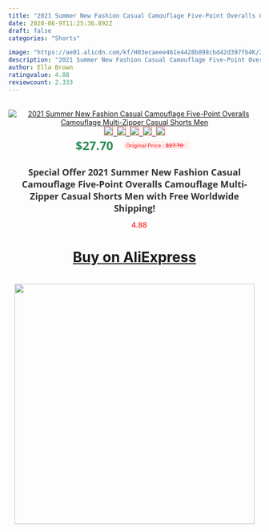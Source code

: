 ```yaml
---
title: "2021 Summer New Fashion Casual Camouflage Five-Point Overalls Camouflage Multi-Zipper Casual Shorts Men"
date: 2020-06-9T11:25:36.892Z
draft: false
categories: "Shorts"

image: "https://ae01.alicdn.com/kf/H03ecaeee461e4428b098cbd42d397fb4K/2021-Summer-New-Fashion-Casual-Camouflage-Five-Point-Overalls-Camouflage-Multi-Zipper-Casual-Shorts-Men.jpg"
description: "2021 Summer New Fashion Casual Camouflage Five-Point Overalls Camouflage Multi-Zipper Casual Shorts Men"
author: Ella Brown
ratingvalue: 4.88
reviewcount: 2.333
---
```

<br>
<div style="text-align: center;">
<a href="https://s.click.aliexpress.com/e/_Akzx4Z" target="_blank" rel="nofollow noopener noreferrer"><img alt="2021 Summer New Fashion Casual Camouflage Five-Point Overalls Camouflage Multi-Zipper Casual Shorts Men" class="magnifier-image" src="https://ae01.alicdn.com/kf/H03ecaeee461e4428b098cbd42d397fb4K/2021-Summer-New-Fashion-Casual-Camouflage-Five-Point-Overalls-Camouflage-Multi-Zipper-Casual-Shorts-Men.jpg_640x640.jpg">
<br>
<img style="border:1px solid salmon" src="https://ae01.alicdn.com/kf/H03ecaeee461e4428b098cbd42d397fb4K/2021-Summer-New-Fashion-Casual-Camouflage-Five-Point-Overalls-Camouflage-Multi-Zipper-Casual-Shorts-Men.jpg_120x120.jpg">&nbsp;&nbsp;<img style="border:1px solid salmon" src="https://ae01.alicdn.com/kf/H78a0f2f2c3a94c25998e0c884b25e072N/2021-Summer-New-Fashion-Casual-Camouflage-Five-Point-Overalls-Camouflage-Multi-Zipper-Casual-Shorts-Men.jpg_120x120.jpg">&nbsp;&nbsp;<img style="border:1px solid salmon" src="https://ae01.alicdn.com/kf/H86b9fd1bd7c1489f92431a502e83aa06v/2021-Summer-New-Fashion-Casual-Camouflage-Five-Point-Overalls-Camouflage-Multi-Zipper-Casual-Shorts-Men.jpg_120x120.jpg">&nbsp;&nbsp;<img style="border:1px solid salmon" src="https://ae01.alicdn.com/kf/Hc1a37d437f494474941d19ba2e79ada3y/2021-Summer-New-Fashion-Casual-Camouflage-Five-Point-Overalls-Camouflage-Multi-Zipper-Casual-Shorts-Men.jpg_120x120.jpg">&nbsp;&nbsp;<img style="border:1px solid salmon" src="https://ae01.alicdn.com/kf/H98e8140a7aad4fe89b8cbd207f3d8038e/2021-Summer-New-Fashion-Casual-Camouflage-Five-Point-Overalls-Camouflage-Multi-Zipper-Casual-Shorts-Men.jpg_120x120.jpg"></a></div><br0>
<div style="text-align: center;"><span style="background-color: white; border: 0px; box-sizing: border-box; color: seagreen; display: inline-block; font-family: &quot;open sans&quot; , &quot;arial&quot; , &quot;helvetica&quot; , sans-serif , &quot;heiti&quot;; font-size: 24px; font-stretch: inherit; font-weight: 700; line-height: inherit; margin: 0px 10px 0px 0px; padding: 0px; vertical-align: middle;">$27.70 </span>
<span style="background: rgb(255 , 241 , 241); border-radius: 3px; border: 0px; box-sizing: border-box; color: #ff4747; display: inline-block; font-family: inherit; font-size: 12px; font-stretch: inherit; font-style: inherit; font-variant: inherit; font-weight: 600; line-height: inherit; margin: 0px; padding: 2px 5px; transform: scale(0.9); vertical-align: middle;">Original Price : <b style="text-decoration: line-through;">$27.70 </b> &nbsp;&nbsp;</span></div>
<h1 style="color: #333333; display: inline-block; font-family: &quot;open sans&quot; , &quot;arial&quot; , &quot;helvetica&quot; , sans-serif , &quot;heiti&quot;; font-size: 18px; font-stretch: inherit; font-weight: 700; text-align: center;">Special Offer 2021 Summer New Fashion Casual Camouflage Five-Point Overalls Camouflage Multi-Zipper Casual Shorts Men with Free Worldwide Shipping!</h1>
<div style="color: #ff4747; text-align: center;">
<img src="https://4.bp.blogspot.com/-M0ZcTcb-5uY/XleCXlxnR4I/AAAAAAAAAEc/OrjgMkXV1oMQFaCRZj5HQwOCBcu3w1FegCPcBGAYYCw/s1600/star.png" style="height: 15px;">&nbsp;<b>4.88</b></div>
<div class="button_cont" align="center"><a class="buynow_a" href="https://s.click.aliexpress.com/e/_Akzx4Z" target="_blank" rel="nofollow noopener noreferrer"><H1>Buy on AliExpress</H1></a></div><br>
<div class="separator" style="clear: both; text-align: center;">
<img src="https://lh3.googleusercontent.com/-pTy5HemUv9M/XlePHvY0dAI/AAAAAAAAAE4/0nX5iRUoIWY8eMW9Dpxeirr157OZliDIgCLcBGAsYHQ/s1600/badge.gif" width="480">
</div>

